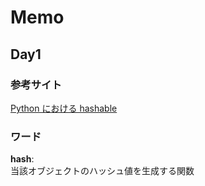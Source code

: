 # Memo

## Day1

### 参考サイト
[Python における hashable](https://qiita.com/yoichi22/items/ebf6ab3c6de26ddcc09a)  

### ワード
__hash__:  
当該オブジェクトのハッシュ値を生成する関数  

